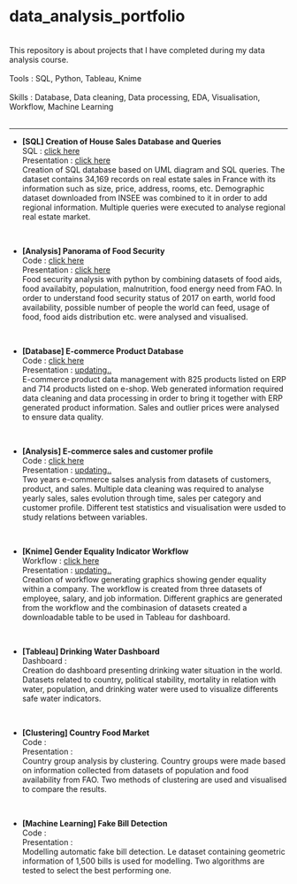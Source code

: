 # data_analysis_portfolio
<br/>
This repository is about projects that I have completed during my data analysis course. <br/><br/>
Tools : SQL, Python, Tableau, Knime <br/><br/>
Skills : Database, Data cleaning, Data processing, EDA, Visualisation, Workflow, Machine Learning <br/>
<br/>

----------

- **[SQL] Creation of House Sales Database and Queries**<br/>
SQL : [click here](https://github.com/haejiyun/data_analysis_portfolio/blob/main/1.%20Sql%20-%20database%20and%20queries/DATAImmo.db)<br/>
Presentation : [click here](https://github.com/haejiyun/data_analysis_portfolio/blob/main/1.%20Sql%20-%20database%20and%20queries/creation_requete_bdd.pdf)<br/>
Creation of SQL database based on UML diagram and SQL queries. The dataset contains 34,169 records on real estate sales in France with its information such as size, price, address, rooms, etc. Demographic dataset downloaded from INSEE was combined to it in order to add regional information. Multiple queries were executed to analyse regional real estate market.
<br/>

- **[Analysis] Panorama of Food Security**<br/>
Code : [click here](https://github.com/haejiyun/data_analysis_portfolio/blob/main/2.%20Analysis%20-%20public%20health/panorama_malnutrition.ipynb)<br/>
Presentation : [click here](https://github.com/haejiyun/data_analysis_portfolio/blob/main/2.%20Analysis%20-%20public%20health/panorama_malnutrition.pdf)<br/>
Food security analysis with python by combining datasets of food aids, food availabity, population, malnutrition, food energy need from FAO. In order to understand food security status of 2017 on earth, world food availability, possible number of people the world can feed, usage of food, food aids distribution etc. were analysed and visualised.
<br/>

- **[Database] E-commerce Product Database**<br/>
Code : [click here](https://github.com/haejiyun/data_analysis_portfolio/blob/main/3.%20Database%20-%20ecommerce/gestion_de_donnees.ipynb)<br/>
Presentation : [updating..]()<br/>
E-commerce product data management with 825 products listed on ERP and 714 products listed on e-shop. Web generated information required data cleaning and data processing in order to bring it together with ERP generated product information. Sales and outlier prices were analysed to ensure data quality.
<br/>

- **[Analysis] E-commerce sales and customer profile**<br/>
Code : [click here](https://github.com/haejiyun/data_analysis_portfolio/blob/main/4.%20Analysis%20-%20sales/analyse_ventes.ipynb)<br/>
Presentation : [updating..]()<br/>
Two years e-commerce salses analysis from datasets of customers, product, and sales. Multiple data cleaning was required to analyse yearly sales, sales evolution through time, sales per category and customer profile. Different test statistics and visualisation were usded to study relations between variables.
<br/>

- **[Knime] Gender Equality Indicator Workflow**<br/>
Workflow : [click here](https://github.com/haejiyun/data_analysis_portfolio/blob/main/5.%20Knime%20-%20Workflow/indicateurs_workflow.knime)<br/>
Presentation : [updating..]()<br/>
Creation of workflow generating graphics showing gender equality within a company. The workflow is created from three datasets of employee, salary, and job information. Different graphics are generated from the workflow and the combinasion of datasets created a downloadable table to be used in Tableau for dashboard.
<br/>

- **[Tableau] Drinking Water Dashboard**<br/>
Dashboard : []()<br/>
Creation do dashboard presenting drinking water situation in the world. Datasets related to country, political stability, mortality in relation with water, population, and drinking water were used to visualize differents safe water indicators.
<br/>

- **[Clustering] Country Food Market**<br/>
Code : []()<br/>
Presentation : []()<br/>
Country group analysis by clustering. Country groups were made based on information collected from datasets of population and food availability from FAO. Two methods of clustering are used and visualised to compare the results.
<br/>

- **[Machine Learning] Fake Bill Detection**<br/>
Code : []()<br/>
Presentation : []()<br/>
Modelling automatic fake bill detection. Le dataset containing geometric information of 1,500 bills is used for modelling. Two algorithms are tested to select the best performing one.
